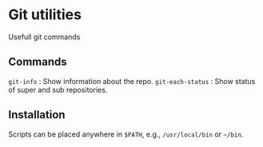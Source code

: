 Git utilities
================================

Usefull git commands

Commands
-----------------------------------------
`git-info` : Show information about the repo.
`git-each-status` : Show status of super and sub repositories.

Installation
-----------------------------------------
Scripts can be placed anywhere in `$PATH`, e.g., `/usr/local/bin` or `~/bin`.
